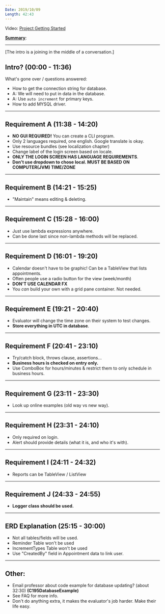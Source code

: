 ```yaml
---
Date: 2019/10/09
Length: 42:43
---
```


Video: [Project Getting Started](https://protect-us.mimecast.com/s/yevcCL91x8cgg60rf1oyyS?domain=wgu.adobeconnect.com)

<u>**Summary**</u>:

---

[The intro is a joining in the middle of a conversation.]

## Intro? (00:00 - 11:36)

What's gone over / questions answered:

- How to get the connection string for database.
- A: We will need to put in data in the database.
- A: Use `auto increment` for primary keys.
- How to add MYSQL driver.

---

## Requirement A (11:38 - 14:20)

- **NO GUI REQUIRED!** You can create a CLI program.
- Only 2 languages required, one english. Google translate is okay.
- Use resource bundles (see localization chapter)
- Change label of the login screen based on locale.
- **ONLY THE LOGIN SCREEN HAS LANGUAGE REQUIREMENTS**.
- **Don't use dropdown to chose local. MUST BE BASED ON COMPUTER(JVM) TIME/ZONE**

---

## Requirement B (14:21 - 15:25)

- "Maintain" means editing & deleting.

---

## Requirement C (15:28 - 16:00)

- Just use lambda expressions anywhere.
- Can be done last since non-lambda methods will be replaced.

---

## Requirement D (16:01 - 19:20)

- Calendar doesn't have to be graphic! Can be a TableView that lists appointments.
- Often people use a radio button for the view (week/month)
- **DON'T USE CALENDAR FX**
- You _can_ build your own with a grid pane container. Not needed.

---

## Requirement E (19:21 - 20:40)

- Evaluator will change the time zone on their system to test changes.
- **Store everything in UTC in database**.

---

## Requirement F (20:41 - 23:10)

- Try/catch block, throws clause, assertions...
- **Business hours is checked on entry only.**
- Use ComboBox for hours/minutes & restrict them to only schedule in business hours.

---

## Requirement G (23:11 - 23:30)

- Look up online examples (old way vs new way).

---

## Requirement H (23:31 - 24:10)

- Only required on login.
- Alert should provide details (what it is, and who it's with).

---

## Requirement I (24:11 - 24:32)

- Reports can be TableView / ListView

---

## Requirement J (24:33 - 24:55)

- **Logger class should be used.**

---

## ERD Explanation (25:15 - 30:00)

- Not all tables/fields will be used.
- Reminder Table won't be used
- IncrementTypes Table won't be used
- Use "CreatedBy" field in Appointment data to link user.

---

## Other:

- Email professor about code example for database updating? (about 32:30) **(C195DatabaseExample)**
- See FAQ for more info.
- Don't do anything extra, it makes the evaluator's job harder. Make their life easy.
